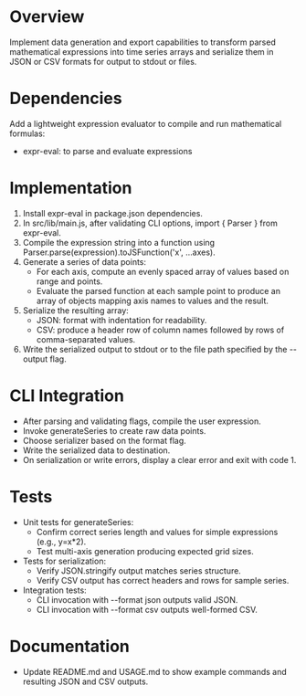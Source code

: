 # Overview

Implement data generation and export capabilities to transform parsed mathematical expressions into time series arrays and serialize them in JSON or CSV formats for output to stdout or files.

# Dependencies

Add a lightweight expression evaluator to compile and run mathematical formulas:
- expr-eval: to parse and evaluate expressions

# Implementation

1. Install expr-eval in package.json dependencies.
2. In src/lib/main.js, after validating CLI options, import { Parser } from expr-eval.
3. Compile the expression string into a function using Parser.parse(expression).toJSFunction('x', ...axes).
4. Generate a series of data points:
   - For each axis, compute an evenly spaced array of values based on range and points.
   - Evaluate the parsed function at each sample point to produce an array of objects mapping axis names to values and the result.
5. Serialize the resulting array:
   - JSON: format with indentation for readability.
   - CSV: produce a header row of column names followed by rows of comma-separated values.
6. Write the serialized output to stdout or to the file path specified by the --output flag.

# CLI Integration

- After parsing and validating flags, compile the user expression.
- Invoke generateSeries to create raw data points.
- Choose serializer based on the format flag.
- Write the serialized data to destination.
- On serialization or write errors, display a clear error and exit with code 1.

# Tests

- Unit tests for generateSeries:
  - Confirm correct series length and values for simple expressions (e.g., y=x*2).
  - Test multi-axis generation producing expected grid sizes.
- Tests for serialization:
  - Verify JSON.stringify output matches series structure.
  - Verify CSV output has correct headers and rows for sample series.
- Integration tests:
  - CLI invocation with --format json outputs valid JSON.
  - CLI invocation with --format csv outputs well-formed CSV.

# Documentation

- Update README.md and USAGE.md to show example commands and resulting JSON and CSV outputs.
